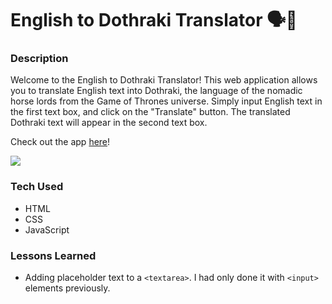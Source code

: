 # English to Dothraki Translator 🗣️💬

### Description
Welcome to the English to Dothraki Translator! This web application allows you to translate English text into Dothraki, the language of the nomadic horse lords from the Game of Thrones universe. Simply input English text in the first text box, and click on the "Translate" button. The translated Dothraki text will appear in the second text box.

Check out the app <a href="https://xsarahyu.github.io/simple-api-bootcamp/">here</a>!

<img src="english-to-dothraki-translator.png">

### Tech Used
- HTML
- CSS
- JavaScript

### Lessons Learned
- Adding placeholder text to a `<textarea>`. I had only done it with `<input>` elements previously.